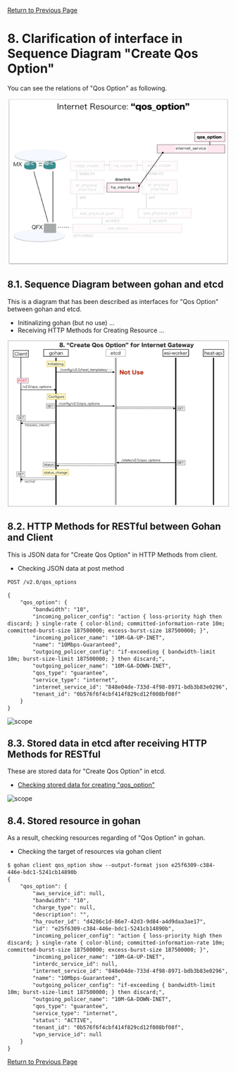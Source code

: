 [Return to Previous Page](00_internet_gateway.md)

# 8. Clarification of interface in Sequence Diagram "Create Qos Option"
You can see the relations of "Qos Option" as following.

![Qos Option](resource/gohan_investigate_for_inetgw.009.png)

## 8.1. Sequence Diagram between gohan and etcd
This is a diagram that has been described as interfaces for "Qos Option" between gohan and etcd.

* Initinalizing gohan (but no use) ...
* Receiving HTTP Methods for Creating Resource ...

![Create Qos Option](diag/ESI_Sequence_Diagram_for_Internet_Gateway.011.png)


## 8.2. HTTP Methods for RESTful between Gohan and Client
This is JSON data for "Create Qos Option" in HTTP Methods from client.

* Checking JSON data at post method
```
POST /v2.0/qos_options
```
```
{
    "qos_option": {
        "bandwidth": "10",
        "incoming_policer_config": "action { loss-priority high then discard; } single-rate { color-blind; committed-information-rate 10m; committed-burst-size 187500000; excess-burst-size 187500000; }",
        "incoming_policer_name": "10M-GA-UP-INET",
        "name": "10Mbps-Guaranteed",
        "outgoing_policer_config": "if-exceeding { bandwidth-limit 10m; burst-size-limit 187500000; } then discard;",
        "outgoing_policer_name": "10M-GA-DOWN-INET",
        "qos_type": "guarantee",
        "service_type": "internet",
        "internet_service_id": "848e04de-733d-4f98-8971-bdb3b83e0296",
        "tenant_id": "0b576f6f4cbf414f829cd12f008bf08f"
    }
}
```
![scope](../images/esi_interface.004.png)


## 8.3. Stored data in etcd after receiving HTTP Methods for RESTful
These are stored data for "Create Qos Option" in etcd.

* [Checking stored data for creating "qos_option"](stored_in_etcd/CreateQosOption_01.md)

![scope](../images/esi_interface.005.png)


## 8.4. Stored resource in gohan
As a result, checking resources regarding of "Qos Option" in gohan.

* Checking the target of resources via gohan client
```
$ gohan client qos_option show --output-format json e25f6309-c384-446e-bdc1-5241cb14890b
{
    "qos_option": {
        "aws_service_id": null,
        "bandwidth": "10",
        "charge_type": null,
        "description": "",
        "ha_router_id": "d4286c1d-86e7-42d3-9d84-a4d9daa3ae17",
        "id": "e25f6309-c384-446e-bdc1-5241cb14890b",
        "incoming_policer_config": "action { loss-priority high then discard; } single-rate { color-blind; committed-information-rate 10m; committed-burst-size 187500000; excess-burst-size 187500000; }",
        "incoming_policer_name": "10M-GA-UP-INET",
        "interdc_service_id": null,
        "internet_service_id": "848e04de-733d-4f98-8971-bdb3b83e0296",
        "name": "10Mbps-Guaranteed",
        "outgoing_policer_config": "if-exceeding { bandwidth-limit 10m; burst-size-limit 187500000; } then discard;",
        "outgoing_policer_name": "10M-GA-DOWN-INET",
        "qos_type": "guarantee",
        "service_type": "internet",
        "status": "ACTIVE",
        "tenant_id": "0b576f6f4cbf414f829cd12f008bf08f",
        "vpn_service_id": null
    }
}
```

[Return to Previous Page](00_internet_gateway.md)

